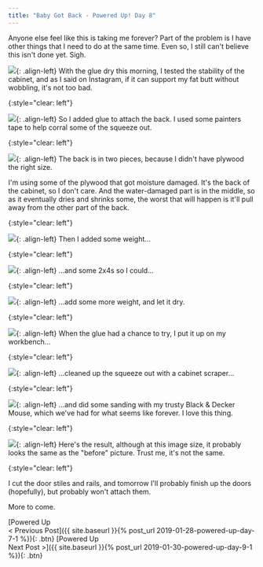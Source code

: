 ```yaml
---
title: "Baby Got Back - Powered Up! Day 8"
---
```

Anyone else feel like this is taking me forever? Part of the problem is I have other things that I need to do at the same time. Even so, I still can't believe this isn't done yet. Sigh.

![](/assets/images-posts/powered-up-day-08-1-01.jpg){: .align-left}
With the glue dry this morning, I tested the stability of the cabinet, and as I said on Instagram, if it can support my fat butt without wobbling, it's not too bad.

{:style="clear: left"}

![](/assets/images-posts/powered-up-day-08-1-02.jpg){: .align-left}
So I added glue to attach the back. I used some painters tape to help corral some of the squeeze out.

{:style="clear: left"}

![](/assets/images-posts/powered-up-day-08-1-03.jpg){: .align-left}
The back is in two pieces, because I didn't have plywood the right size.

I'm using some of the plywood that got moisture damaged. It's the back of the cabinet, so I don't care. And the water-damaged part is in the middle, so as it eventually dries and shrinks some, the worst that will happen is it'll pull away from the other part of the back.

{:style="clear: left"}

![](/assets/images-posts/powered-up-day-08-1-04.jpg){: .align-left}
Then I added some weight...

{:style="clear: left"}

![](/assets/images-posts/powered-up-day-08-1-05.jpg){: .align-left}
...and some 2x4s so I could...

{:style="clear: left"}

![](/assets/images-posts/powered-up-day-08-1-06.jpg){: .align-left}
...add some more weight, and let it dry.

{:style="clear: left"}

![](/assets/images-posts/powered-up-day-08-1-07.jpg){: .align-left}
When the glue had a chance to try, I put it up on my workbench...

{:style="clear: left"}

![](/assets/images-posts/powered-up-day-08-1-08.jpg){: .align-left}
...cleaned up the squeeze out with a cabinet scraper...

{:style="clear: left"}

![](/assets/images-posts/powered-up-day-08-1-09.jpg){: .align-left}
...and did some sanding with my trusty Black & Decker Mouse, which we've had for what seems like forever. I love this thing.

{:style="clear: left"}

![](/assets/images-posts/powered-up-day-08-1-10.jpg){: .align-left}
Here's the result, although at this image size, it probably looks the same as the "before" picture. Trust me, it's not the same.

{:style="clear: left"}

I cut the door stiles and rails, and tomorrow I'll probably finish up the doors (hopefully), but probably won't attach them.

More to come.

[Powered Up<br/>< Previous Post]({{ site.baseurl }}{% post_url 2019-01-28-powered-up-day-7-1 %}){: .btn}
[Powered Up<br/>Next Post >]({{ site.baseurl }}{% post_url 2019-01-30-powered-up-day-9-1 %}){: .btn}
